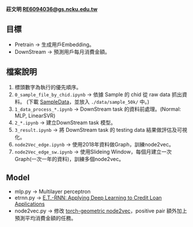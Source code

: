  **莊文明 RE6094036@gs.ncku.edu.tw**

## 目標
- Pretrain -> 生成用戶Embedding。
- DownStream -> 預測用戶每月消費金額。

## 檔案說明
1. 標頭數字為執行的優先順序。
1. `0_sample_file_by_chid.ipynb` -> 依據 Sample 的 chid 從 raw data 抓出資料。
 (下載 [SampleData](https://drive.google.com/drive/folders/1Vw6jKoEhqmnmvbxh-kqh4xY-o2Ymr1d5?usp=sharing)，並放入 `./data/sample_50k/` 中。)
1. `1_data_process_*.ipynb` -> DownStream task 的資料前處理。(Normal: MLP, LinearSVR)
1. `2_*.ipynb` -> 建立DownStream task 模型。
1. `3_result.ipynb` -> 將 DownStream task 的 testing data 結果做評估及可視化。
1. `node2Vec_edge.ipynb` -> 使用2018年資料做Graph，訓練node2vec。
1. `node2Vec_edge_sw.ipynb` -> 使用Slideing Window，每個月建立一次Graph(一次一年的資料)，訓練多個node2vec。

## Model
- mlp.py -> Multilayer perceptron
- etrnn.py -> [E.T.-RNN: Applying Deep Learning to Credit Loan Applications](https://arxiv.org/pdf/1911.02496.pdf)
- node2vec.py -> 修改 [torch-geometric node2vec](https://github.com/rusty1s/pytorch_geometric/blob/master/torch_geometric/nn/models/node2vec.py)，positive pair 額外加上預測平均消費金額的任務。
